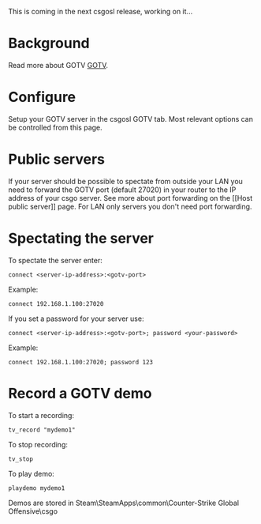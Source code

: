 This is coming in the next csgosl release, working on it...

# Background
Read more about GOTV [GOTV](https://steamcommunity.com/sharedfiles/filedetails/?id=411316022).

# Configure
Setup your GOTV server in the csgosl GOTV tab. Most relevant options can be controlled from this page.

# Public servers
If your server should be possible to spectate from outside your LAN you need to forward the GOTV port (default 27020) in your router to the IP address of your csgo server. See more about port forwarding on the [[Host public server]] page. For LAN only servers you don't need port forwarding.

# Spectating the server
To spectate the server enter:

`connect <server-ip-address>:<gotv-port>`

Example:

`connect 192.168.1.100:27020`

If you set a password for your server use:

`connect <server-ip-address>:<gotv-port>; password <your-password>`

Example:

`connect 192.168.1.100:27020; password 123`

# Record a GOTV demo

To start a recording:

`tv_record "mydemo1"`

To stop recording:

`tv_stop`

To play demo:

`playdemo mydemo1`

Demos are stored in Steam\SteamApps\common\Counter-Strike Global Offensive\csgo